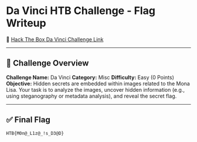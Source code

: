 # Da Vinci HTB Challenge - Flag Writeup

🔗 [Hack The Box Da Vinci Challenge Link](https://app.hackthebox.com/challenges/Da%2520Vinci)

---

## 🎯 Challenge Overview

**Challenge Name:** Da Vinci
**Category:** Misc
**Difficulty:** Easy (0 Points)
**Objective:**
Hidden secrets are embedded within images related to the Mona Lisa.
Your task is to analyze the images, uncover hidden information (e.g., using steganography or metadata analysis), and reveal the secret flag.

---

## ✅ Final Flag

```
HTB{M0n@_L1z@_!s_D3@D}
```
